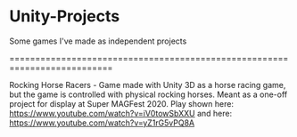 # Unity-Projects
Some games I've made as independent projects

==========================================================================

Rocking Horse Racers - Game made with Unity 3D as a horse racing game, but the game is controlled with physical rocking horses. Meant as a one-off project for display at Super MAGFest 2020. Play shown here: https://www.youtube.com/watch?v=iV0towSbXXU and here: https://www.youtube.com/watch?v=yZ1rG5vPQ8A
